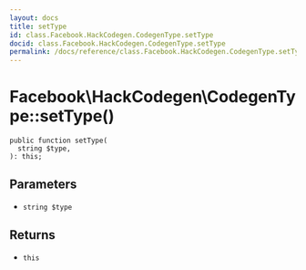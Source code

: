 ```yaml
---
layout: docs
title: setType
id: class.Facebook.HackCodegen.CodegenType.setType
docid: class.Facebook.HackCodegen.CodegenType.setType
permalink: /docs/reference/class.Facebook.HackCodegen.CodegenType.setType.md
---
```

# Facebook\\HackCodegen\\CodegenType::setType()




``` Hack
public function setType(
  string $type,
): this;
```




## Parameters




+ ` string $type `




## Returns




* ` this `